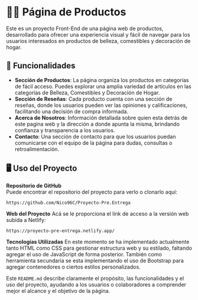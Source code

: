 # 👨‍💻 Página de Productos

Este es un proyecto Front-End de una página web de productos, desarrollado para ofrecer una experiencia visual y fácil de navegar para los usuarios interesados en productos de belleza, comestibles y decoración de hogar.

## 🚀 Funcionalidades

- **Sección de Productos**: La página organiza los productos en categorías de fácil acceso. Puedes explorar una amplia variedad de artículos en las categorías de Belleza, Comestibles y Decoración de Hogar.
- **Sección de Reseñas**: Cada producto cuenta con una sección de reseñas, donde los usuarios pueden ver las opiniones y calificaciones, facilitando una decisión de compra informada.
- **Acerca de Nosotros**: Información detallada sobre quien esta detrás de este pagina web y la dirección a donde apunta la misma, brindando confianza y transparencia a los usuarios.
- **Contacto**: Una sección de contacto para que los usuarios puedan comunicarse con el equipo de la página para dudas, consultas o retroalimentación.

## 🖥️ Uso del Proyecto

**Repositorio de GitHub**  
   Puede encontrar el repositorio del proyecto para verlo o clonarlo aquí:

    https://github.com/Nico96C/Proyecto-Pre.Entrega

**Web del Proyecto**
    Acá se le proporciona el link de acceso a la versión web subida a Netlify:

    https://proyecto-pre-entrega.netlify.app/

**Tecnologías Utilizadas**
    En este momento se ha implementado actualmente tanto HTML como CSS para gestionar estructura web y su estilado, faltando agregar el uso de JavaScript de forma posterior.
    También como herramienta secundaria se esta implementando el uso de Bootstrap para agregar contenedores o ciertos estilos personalizados.


Este `README.md` describe claramente el propósito, las funcionalidades y el uso del proyecto, ayudando a los usuarios o colaboradores a comprender mejor el alcance y el objetivo de la página.
